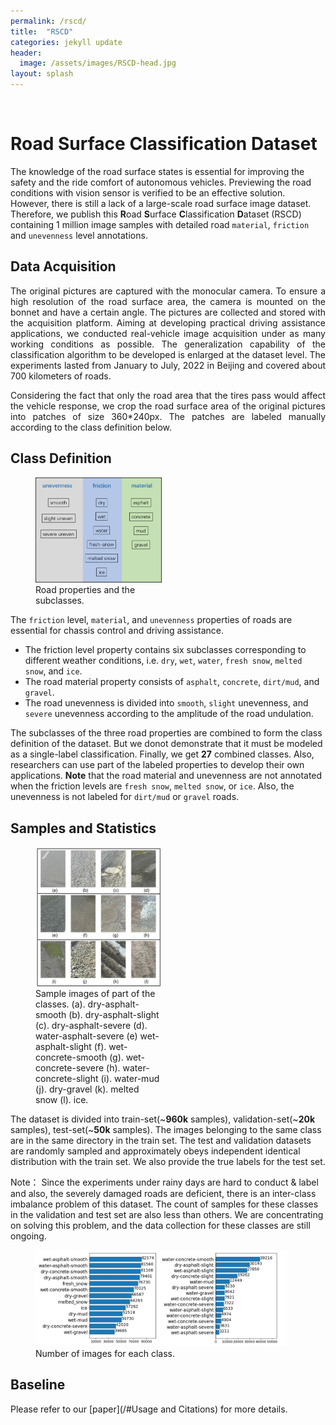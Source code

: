 ```yaml
---
permalink: /rscd/
title:  "RSCD"
categories: jekyll update
header:
  image: /assets/images/RSCD-head.jpg
layout: splash
---
```

<br>

# Road Surface Classification Dataset

The knowledge of the road surface states is essential for improving the safety and the ride comfort of autonomous vehicles. Previewing the road conditions with vision sensor is verified to be an effective solution. However, there is still a lack of a large-scale road surface image dataset. 
Therefore, we publish this **R**oad **S**urface **C**lassification **D**ataset (RSCD) containing 1 million image samples with detailed road `material`, `friction` and `unevenness` level annotations.


## Data Acquisition
<p style="text-align: justify;">
The original pictures are captured with the monocular camera. To ensure a high resolution of the road surface area, the camera is mounted on the bonnet and have a certain angle. The pictures are collected and stored with the acquisition platform.
Aiming at developing practical driving assistance applications, we conducted real-vehicle image acquisition under as many working conditions as possible. The generalization capability of the classification algorithm to be developed is enlarged at the dataset level. The experiments lasted from January to July, 2022 in Beijing and covered about 700 kilometers of roads.
</p>

<p style="text-align: justify;">
Considering the fact that only the road area that the tires pass would affect the vehicle response, we crop the road surface area of the original pictures into patches of size 360*240px. The patches are labeled manually according to the class definition below.
</p>

## Class Definition
<figure class="align-right" style="width: 40%; margin-top: 0;">
  <a href="/assets/images/class.png">
  <img src="/assets/images/class.png" alt=""></a>
  <figcaption>Road properties and the subclasses.</figcaption>
</figure>

The `friction` level, `material`, and `unevenness` properties of roads are essential for chassis control and driving assistance.

-   The friction level property contains six subclasses corresponding to different weather conditions, i.e. `dry`, `wet`, `water`, `fresh snow`, `melted snow`, and `ice`.
-   The road material property consists of `asphalt`, `concrete`, `dirt/mud`, and `gravel`.
-   The road unevenness is divided into `smooth`, `slight` unevenness, and `severe` unevenness according to the amplitude of the road undulation.

The subclasses of the three road properties are combined to form the class definition of the dataset. But we donot demonstrate that it must be modeled as a single-label classification. Finally, we get **27** combined classes. Also, researchers can use part of the labeled properties to develop their own applications.
**Note** that the road material and unevenness are not annotated when the friction levels are `fresh snow`, `melted snow`, or `ice`. Also, the unevenness is not labeled for `dirt/mud` or `gravel` roads.


## Samples and Statistics
<figure class="align-right" style="width: 40%; margin-top: 0;">
  <a href="/assets/images/classification_sample.jpeg">
  <img src="/assets/images/classification_sample.jpeg" alt=""></a>
  <figcaption>Sample images of part of the classes. (a). dry-asphalt-smooth (b). dry-asphalt-slight (c). dry-asphalt-severe (d). water-asphalt-severe (e) wet-asphalt-slight (f). wet-concrete-smooth (g). wet-concrete-severe (h). water-concrete-slight (i). water-mud (j). dry-gravel (k). melted snow (l). ice.</figcaption>
</figure>

The dataset is divided into train-set(~**960k** samples), validation-set(~**20k** samples), test-set(~**50k** samples). The images belonging to the same class are in the same directory in the train set. The test and validation datasets are randomly sampled and approximately obeys independent identical distribution with the train set. We also provide the true labels for the test set.

Note： Since the experiments under rainy days are hard to conduct & label and also, the severely damaged roads are deficient, there is an inter-class imbalance problem of this dataset. The count of samples for these classes in the validation and test set are also less than others. We are concentrating on solving this problem, and the data collection for these classes are still ongoing.

<figure class='align-center' style="width: 80%;">
  <a href="/assets/images/counts-RSCD.jpeg">
  <img src="/assets/images/counts-RSCD.jpeg" alt=""></a>
  <figcaption>Number of images for each class.</figcaption>
</figure>

## Baseline
Please refer to our [paper](/#Usage and Citations) for more details.





